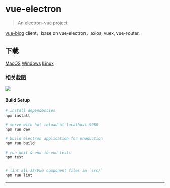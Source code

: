 # vue-electron

> An electron-vue project

[vue-blog](https://admin.jkchao.cn) client，base on vue-electron，axios, vuex, vue-router.

## 下载

[MacOS](https://github.com/jkchao/vue-electron/releases/download/0.0.3-bate/electron-mac-x64.zip)
[Windows](https://github.com/jkchao/vue-electron/releases/download/0.0.3-bate/electron-win32-x64.zip)
[Linux](https://github.com/jkchao/vue-electron/releases/download/0.0.3-bate/electron-linux-x64.zip)


### 相关截图

![](http://ovshyp9zv.bkt.clouddn.com/vue-electron.png)


#### Build Setup

``` bash
# install dependencies
npm install

# serve with hot reload at localhost:9080
npm run dev

# build electron application for production
npm run build

# run unit & end-to-end tests
npm test


# lint all JS/Vue component files in `src/`
npm run lint

```

---
